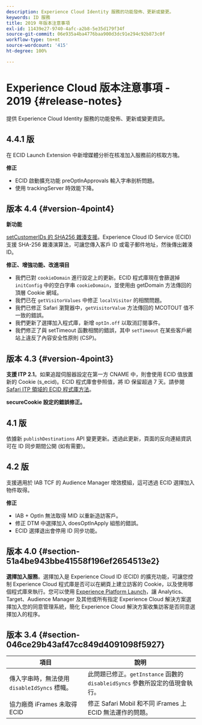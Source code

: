 ```yaml
---
description: Experience Cloud Identity 服務的功能發佈、更新或變更。
keywords: ID 服務
title: 2019 年版本注意事項
exl-id: 11439e27-9740-4afc-a2b8-5e35d179f34f
source-git-commit: 06e935a4ba4776baa900d3dc91e294c92b873c0f
workflow-type: tm+mt
source-wordcount: '415'
ht-degree: 100%

---
```


# Experience Cloud 版本注意事項 - 2019 {#release-notes}

提供 Experience Cloud Identity 服務的功能發佈、更新或變更資訊。

## 4.4.1 版

在 ECID Launch Extension 中新增媒體分析在核准加入服務前的核取方塊。

**修正**

* ECID 啟動擴充功能 preOptInApprovals 輸入字串剖析問題。
* 使用 trackingServer 時效能下降。

## 版本 4.4 {#version-4point4}

**新功能**

[setCustomerIDs 的 SHA256 雜湊支援](/help/reference/hashing-support.md)。Experience Cloud ID Service (ECID) 支援 SHA-256 雜湊演算法，可讓您傳入客戶 ID 或電子郵件地址，然後傳出雜湊 ID。

**修正、增強功能、改進項目**

* 我們已對 `cookieDomain` 進行設定上的更新。ECID 程式庫現在會篩選掉 `initConfig` 中的空白字串 `cookieDomain`，並使用由 getDomain 方法傳回的頂層 Cookie 網域。
* 我們已在 `getVisitorValues` 中修正 `localVisitor` 的相關問題。
* 我們已修正 Safari 瀏覽器中，`getVisitorValue` 方法傳回的 MCOTOUT 值不一致的錯誤。
* 我們更新了選擇加入程式庫，新增 `optIn.off` 以取消訂閱事件。
* 我們修正了與 setTimeout 函數相關的錯誤，其中 `setTimeout` 在某些客戶網站上違反了內容安全性原則 (CSP)。

## 版本 4.3 {#version-4point3}

**支援 ITP 2.1**。如果追蹤伺服器設定在第一方 CNAME 中，則會使用 ECID 值放置新的 Cookie (s_ecid)。ECID 程式庫會參照值，將 ID 保留超過 7 天。請參閱 [Safari ITP 領域的 ECID 程式庫方法](/help/reference/ecid-library-methods.md)。

**secureCookie 設定的錯誤修正。**

## 4.1 版

依據新 `publishDestinations` API 變更更新。透過此更新，頁面的反向連結資訊可在 ID 同步期間公開 (如有需要)。

## 4.2 版

支援適用於 IAB TCF 的 Audience Manager 增效模組，這可透過 ECID 選擇加入物件取得。

**修正**

* IAB + OptIn 無法取得 MID 以重新造訪客戶。
* 修正 DTM 中選擇加入 doesOptInApply 組態的錯誤。
* ECID 選擇退出會停用 ID 同步功能。

## 版本 4.0 {#section-51a4be943bbe41558f196ef2654513e2}

**選擇加入服務**。選擇加入是 Experience Cloud ID (ECID) 的擴充功能，可讓您控制 Experience Cloud 程式庫是否可以在網頁上建立訪客的 Cookie，以及使用哪個程式庫來執行。您可以使用 [Experience Platform Launch](https://experienceleague.adobe.com/docs/launch/using/home.html)，讓 Analytics、Target、Audience Manager 及其他或所有指定 Experience Cloud 解決方案選擇加入您的同意管理系統，簡化 Experience Cloud 解決方案收集訪客是否同意選擇加入的程序。

## 版本 3.4 {#section-046ce29b43af47cc849d4091098f5927}

| 項目 | 說明 |
|---|---|
| 傳入字串時，無法使用 `disableIdSyncs` 標幟。 | 此問題已修正。`getInstance` 函數的 `disableidSyncs` 參數所設定的值現會執行。 |
| 協力廠商 iFrames 未取得 ECID | 修正 Safari Mobil 和不同 iFrames 上 ECID 無法運作的問題。 |

